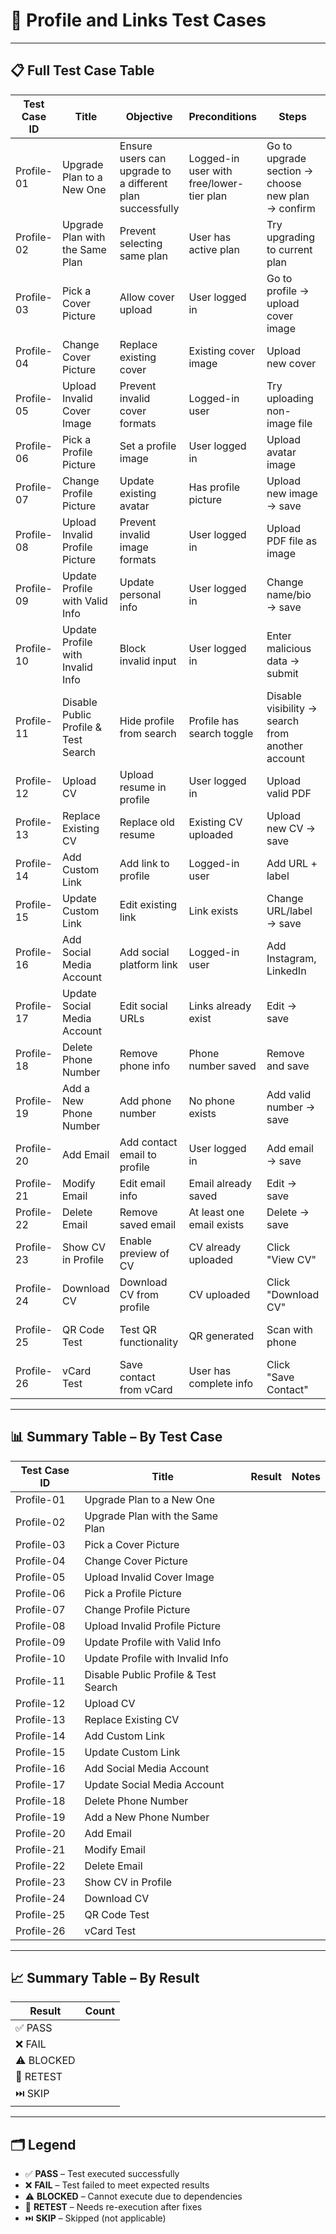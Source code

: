# 👤 Profile and Links Test Cases

---

## 📋 Full Test Case Table

| Test Case ID | Title | Objective | Preconditions | Steps | Expected Results | Result | Justification |
|--------------|-------|-----------|----------------|-------|------------------|--------|----------------|
| Profile-01 | Upgrade Plan to a New One | Ensure users can upgrade to a different plan successfully | Logged-in user with free/lower-tier plan | Go to upgrade section → choose new plan → confirm | Plan is updated with confirmation |  |  |
| Profile-02 | Upgrade Plan with the Same Plan | Prevent selecting same plan | User has active plan | Try upgrading to current plan | Block action with message |  |  |
| Profile-03 | Pick a Cover Picture | Allow cover upload | User logged in | Go to profile → upload cover image | Image is shown and saved |  |  |
| Profile-04 | Change Cover Picture | Replace existing cover | Existing cover image | Upload new cover | Cover updates immediately |  |  |
| Profile-05 | Upload Invalid Cover Image | Prevent invalid cover formats | Logged-in user | Try uploading non-image file | Upload rejected with error |  |  |
| Profile-06 | Pick a Profile Picture | Set a profile image | User logged in | Upload avatar image | Avatar displayed and saved |  |  |
| Profile-07 | Change Profile Picture | Update existing avatar | Has profile picture | Upload new image → save | Avatar updates correctly |  |  |
| Profile-08 | Upload Invalid Profile Picture | Prevent invalid image formats | User logged in | Upload PDF file as image | Validation and error shown |  |  |
| Profile-09 | Update Profile with Valid Info | Update personal info | User logged in | Change name/bio → save | Confirmation shown |  |  |
| Profile-10 | Update Profile with Invalid Info | Block invalid input | User logged in | Enter malicious data → submit | Error messages shown |  |  |
| Profile-11 | Disable Public Profile & Test Search | Hide profile from search | Profile has search toggle | Disable visibility → search from another account | Profile not visible |  |  |
| Profile-12 | Upload CV | Upload resume in profile | User logged in | Upload valid PDF | Confirmation shown |  |  |
| Profile-13 | Replace Existing CV | Replace old resume | Existing CV uploaded | Upload new CV → save | Old CV replaced |  |  |
| Profile-14 | Add Custom Link | Add link to profile | Logged-in user | Add URL + label | Link added and visible |  |  |
| Profile-15 | Update Custom Link | Edit existing link | Link exists | Change URL/label → save | Link updated correctly |  |  |
| Profile-16 | Add Social Media Account | Add social platform link | Logged-in user | Add Instagram, LinkedIn | Social icon shown |  |  |
| Profile-17 | Update Social Media Account | Edit social URLs | Links already exist | Edit → save | Updates saved |  |  |
| Profile-18 | Delete Phone Number | Remove phone info | Phone number saved | Remove and save | Number deleted |  |  |
| Profile-19 | Add a New Phone Number | Add phone number | No phone exists | Add valid number → save | Saved correctly |  |  |
| Profile-20 | Add Email | Add contact email to profile | User logged in | Add email → save | Email saved |  |  |
| Profile-21 | Modify Email | Edit email info | Email already saved | Edit → save | Email updated |  |  |
| Profile-22 | Delete Email | Remove saved email | At least one email exists | Delete → save | Email removed |  |  |
| Profile-23 | Show CV in Profile | Enable preview of CV | CV already uploaded | Click "View CV" | PDF preview shown |  |  |
| Profile-24 | Download CV | Download CV from profile | CV uploaded | Click "Download CV" | File downloaded |  |  |
| Profile-25 | QR Code Test | Test QR functionality | QR generated | Scan with phone | Profile opens in browser |  |  |
| Profile-26 | vCard Test | Save contact from vCard | User has complete info | Click "Save Contact" | vCard opens with info |  |  |

---

## 📊 Summary Table – By Test Case

| Test Case ID | Title                                   | Result | Notes |
|--------------|-----------------------------------------|--------|-------|
| Profile-01   | Upgrade Plan to a New One               |        |       |
| Profile-02   | Upgrade Plan with the Same Plan         |        |       |
| Profile-03   | Pick a Cover Picture                    |        |       |
| Profile-04   | Change Cover Picture                    |        |       |
| Profile-05   | Upload Invalid Cover Image              |        |       |
| Profile-06   | Pick a Profile Picture                  |        |       |
| Profile-07   | Change Profile Picture                  |        |       |
| Profile-08   | Upload Invalid Profile Picture          |        |       |
| Profile-09   | Update Profile with Valid Info          |        |       |
| Profile-10   | Update Profile with Invalid Info        |        |       |
| Profile-11   | Disable Public Profile & Test Search    |        |       |
| Profile-12   | Upload CV                               |        |       |
| Profile-13   | Replace Existing CV                     |        |       |
| Profile-14   | Add Custom Link                         |        |       |
| Profile-15   | Update Custom Link                      |        |       |
| Profile-16   | Add Social Media Account                |        |       |
| Profile-17   | Update Social Media Account             |        |       |
| Profile-18   | Delete Phone Number                     |        |       |
| Profile-19   | Add a New Phone Number                  |        |       |
| Profile-20   | Add Email                               |        |       |
| Profile-21   | Modify Email                            |        |       |
| Profile-22   | Delete Email                            |        |       |
| Profile-23   | Show CV in Profile                      |        |       |
| Profile-24   | Download CV                             |        |       |
| Profile-25   | QR Code Test                            |        |       |
| Profile-26   | vCard Test                              |        |       |

---

## 📈 Summary Table – By Result

| Result     | Count |
|------------|-------|
| ✅ PASS     |       |
| ❌ FAIL     |       |
| ⚠️ BLOCKED |       |
| 🔄 RETEST  |       |
| ⏭️ SKIP    |       |

---

## 🗂️ Legend

- ✅ **PASS** – Test executed successfully  
- ❌ **FAIL** – Test failed to meet expected results  
- ⚠️ **BLOCKED** – Cannot execute due to dependencies  
- 🔄 **RETEST** – Needs re-execution after fixes  
- ⏭️ **SKIP** – Skipped (not applicable)
